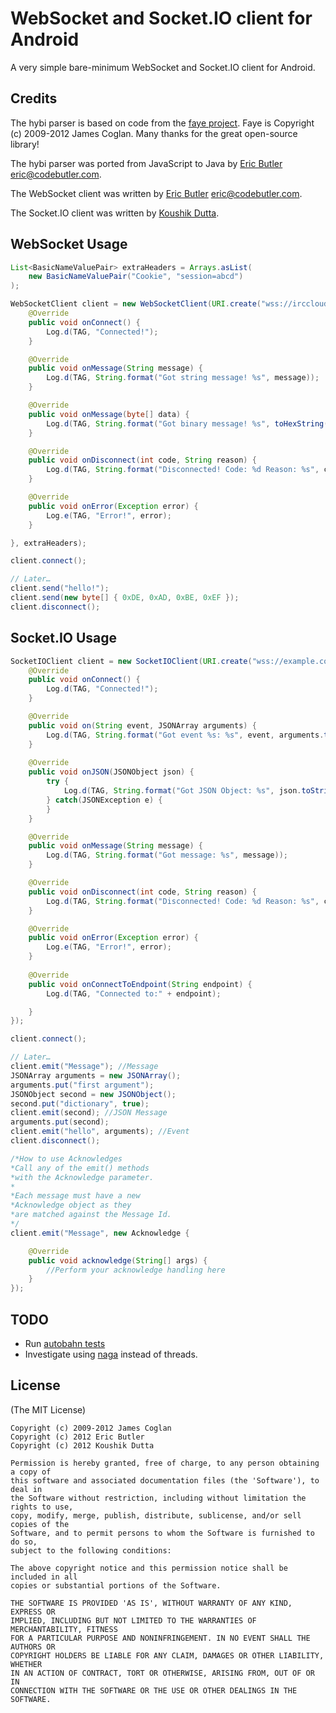 # WebSocket and Socket.IO client for Android

A very simple bare-minimum WebSocket and Socket.IO client for Android.

## Credits

The hybi parser is based on code from the [faye project](https://github.com/faye/faye-websocket-node). Faye is Copyright (c) 2009-2012 James Coglan. Many thanks for the great open-source library!

The hybi parser was ported from JavaScript to Java by [Eric Butler](https://twitter.com/codebutler) <eric@codebutler.com>.

The WebSocket client was written by [Eric Butler](https://twitter.com/codebutler) <eric@codebutler.com>.

The Socket.IO client was written by [Koushik Dutta](https://twitter.com/koush).

## WebSocket Usage

```java
List<BasicNameValuePair> extraHeaders = Arrays.asList(
    new BasicNameValuePair("Cookie", "session=abcd")
);

WebSocketClient client = new WebSocketClient(URI.create("wss://irccloud.com"), new WebSocketClient.Listener() {
    @Override
    public void onConnect() {
        Log.d(TAG, "Connected!");
    }

    @Override
    public void onMessage(String message) {
        Log.d(TAG, String.format("Got string message! %s", message));
    }

    @Override
    public void onMessage(byte[] data) {
        Log.d(TAG, String.format("Got binary message! %s", toHexString(data)));
    }

    @Override
    public void onDisconnect(int code, String reason) {
        Log.d(TAG, String.format("Disconnected! Code: %d Reason: %s", code, reason));
    }

    @Override
    public void onError(Exception error) {
        Log.e(TAG, "Error!", error);
    }

}, extraHeaders);

client.connect();

// Later… 
client.send("hello!");
client.send(new byte[] { 0xDE, 0xAD, 0xBE, 0xEF });
client.disconnect();
```

## Socket.IO Usage

```java
SocketIOClient client = new SocketIOClient(URI.create("wss://example.com"), new SocketIOClient.Handler() {
    @Override
    public void onConnect() {
        Log.d(TAG, "Connected!");
    }

    @Override
    public void on(String event, JSONArray arguments) {
        Log.d(TAG, String.format("Got event %s: %s", event, arguments.toString()));
    }
    
    @Override
    public void onJSON(JSONObject json) {
    	try {
    		Log.d(TAG, String.format("Got JSON Object: %s", json.toString()));
    	} catch(JSONException e) {
    	}
    }

    @Override
    public void onMessage(String message) {
    	Log.d(TAG, String.format("Got message: %s", message));
    }

    @Override
    public void onDisconnect(int code, String reason) {
        Log.d(TAG, String.format("Disconnected! Code: %d Reason: %s", code, reason));
    }

    @Override
    public void onError(Exception error) {
        Log.e(TAG, "Error!", error);
    }
    
    @Override
    public void onConnectToEndpoint(String endpoint) {
    	Log.d(TAG, "Connected to:" + endpoint);

    }
});

client.connect();

// Later… 
client.emit("Message"); //Message
JSONArray arguments = new JSONArray();
arguments.put("first argument");
JSONObject second = new JSONObject();
second.put("dictionary", true);
client.emit(second); //JSON Message
arguments.put(second);
client.emit("hello", arguments); //Event
client.disconnect();

/*How to use Acknowledges
*Call any of the emit() methods 
*with the Acknowledge parameter.
*
*Each message must have a new
*Acknowledge object as they
*are matched against the Message Id.
*/
client.emit("Message", new Acknowledge {

	@Override
	public void acknowledge(String[] args) {
		//Perform your acknowledge handling here
	}
});
```



## TODO

* Run [autobahn tests](http://autobahn.ws/testsuite)
* Investigate using [naga](http://code.google.com/p/naga/) instead of threads.

## License

(The MIT License)
	
	Copyright (c) 2009-2012 James Coglan
	Copyright (c) 2012 Eric Butler 
	Copyright (c) 2012 Koushik Dutta 
	
	Permission is hereby granted, free of charge, to any person obtaining a copy of
	this software and associated documentation files (the 'Software'), to deal in
	the Software without restriction, including without limitation the rights to use,
	copy, modify, merge, publish, distribute, sublicense, and/or sell copies of the
	Software, and to permit persons to whom the Software is furnished to do so,
	subject to the following conditions:
	
	The above copyright notice and this permission notice shall be included in all
	copies or substantial portions of the Software.
	
	THE SOFTWARE IS PROVIDED 'AS IS', WITHOUT WARRANTY OF ANY KIND, EXPRESS OR
	IMPLIED, INCLUDING BUT NOT LIMITED TO THE WARRANTIES OF MERCHANTABILITY, FITNESS
	FOR A PARTICULAR PURPOSE AND NONINFRINGEMENT. IN NO EVENT SHALL THE AUTHORS OR
	COPYRIGHT HOLDERS BE LIABLE FOR ANY CLAIM, DAMAGES OR OTHER LIABILITY, WHETHER
	IN AN ACTION OF CONTRACT, TORT OR OTHERWISE, ARISING FROM, OUT OF OR IN
	CONNECTION WITH THE SOFTWARE OR THE USE OR OTHER DEALINGS IN THE SOFTWARE.
	 

